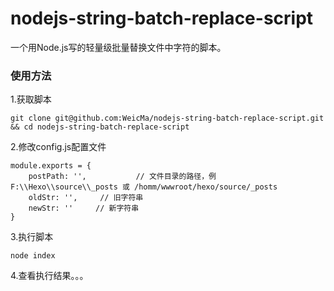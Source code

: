 # nodejs-string-batch-replace-script
一个用Node.js写的轻量级批量替换文件中字符的脚本。

### 使用方法

1.获取脚本

```
git clone git@github.com:WeicMa/nodejs-string-batch-replace-script.git && cd nodejs-string-batch-replace-script
```

2.修改config.js配置文件
```
module.exports = {
    postPath: '',           // 文件目录的路径，例 F:\\Hexo\\source\\_posts 或 /homm/wwwroot/hexo/source/_posts
    oldStr: '',     // 旧字符串
    newStr: ''     // 新字符串
}
```

3.执行脚本

```
node index
```

4.查看执行结果。。。
